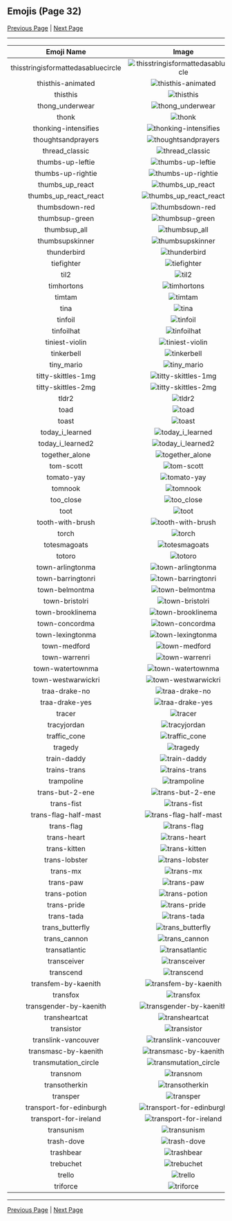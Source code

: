 
## Emojis (Page 32)

[Previous Page](/docs/lgbtintech/page-s-0031.md)
  | [Next Page](/docs/lgbtintech/page-t-0033.md)

<hr />

|Emoji Name|Image|
| :-: | :-: |
|thisstringisformattedasabluecircle| ![thisstringisformattedasabluecircle](/emojis/lgbtintech/thisstringisformattedasabluecircle.png)|
|thisthis-animated| ![thisthis-animated](/emojis/lgbtintech/thisthis-animated.gif)|
|thisthis| ![thisthis](/emojis/lgbtintech/thisthis.png)|
|thong_underwear| ![thong_underwear](/emojis/lgbtintech/thong_underwear.jpg)|
|thonk| ![thonk](/emojis/lgbtintech/thonk.png)|
|thonking-intensifies| ![thonking-intensifies](/emojis/lgbtintech/thonking-intensifies.gif)|
|thoughtsandprayers| ![thoughtsandprayers](/emojis/lgbtintech/thoughtsandprayers.gif)|
|thread_classic| ![thread_classic](/emojis/lgbtintech/thread_classic.png)|
|thumbs-up-leftie| ![thumbs-up-leftie](/emojis/lgbtintech/thumbs-up-leftie.png)|
|thumbs-up-rightie| ![thumbs-up-rightie](/emojis/lgbtintech/thumbs-up-rightie.png)|
|thumbs_up_react| ![thumbs_up_react](/emojis/lgbtintech/thumbs_up_react.png)|
|thumbs_up_react_react| ![thumbs_up_react_react](/emojis/lgbtintech/thumbs_up_react_react.png)|
|thumbsdown-red| ![thumbsdown-red](/emojis/lgbtintech/thumbsdown-red.png)|
|thumbsup-green| ![thumbsup-green](/emojis/lgbtintech/thumbsup-green.png)|
|thumbsup_all| ![thumbsup_all](/emojis/lgbtintech/thumbsup_all.gif)|
|thumbsupskinner| ![thumbsupskinner](/emojis/lgbtintech/thumbsupskinner.gif)|
|thunderbird| ![thunderbird](/emojis/lgbtintech/thunderbird.jpg)|
|tiefighter| ![tiefighter](/emojis/lgbtintech/tiefighter.png)|
|til2| ![til2](/emojis/lgbtintech/til2.png)|
|timhortons| ![timhortons](/emojis/lgbtintech/timhortons.png)|
|timtam| ![timtam](/emojis/lgbtintech/timtam.png)|
|tina| ![tina](/emojis/lgbtintech/tina.png)|
|tinfoil| ![tinfoil](/emojis/lgbtintech/tinfoil.gif)|
|tinfoilhat| ![tinfoilhat](/emojis/lgbtintech/tinfoilhat.png)|
|tiniest-violin| ![tiniest-violin](/emojis/lgbtintech/tiniest-violin.png)|
|tinkerbell| ![tinkerbell](/emojis/lgbtintech/tinkerbell.gif)|
|tiny_mario| ![tiny_mario](/emojis/lgbtintech/tiny_mario.gif)|
|titty-skittles-1mg| ![titty-skittles-1mg](/emojis/lgbtintech/titty-skittles-1mg.png)|
|titty-skittles-2mg| ![titty-skittles-2mg](/emojis/lgbtintech/titty-skittles-2mg.png)|
|tldr2| ![tldr2](/emojis/lgbtintech/tldr2.png)|
|toad| ![toad](/emojis/lgbtintech/toad.png)|
|toast| ![toast](/emojis/lgbtintech/toast.png)|
|today_i_learned| ![today_i_learned](/emojis/lgbtintech/today_i_learned.gif)|
|today_i_learned2| ![today_i_learned2](/emojis/lgbtintech/today_i_learned2.png)|
|together_alone| ![together_alone](/emojis/lgbtintech/together_alone.png)|
|tom-scott| ![tom-scott](/emojis/lgbtintech/tom-scott.jpg)|
|tomato-yay| ![tomato-yay](/emojis/lgbtintech/tomato-yay.gif)|
|tomnook| ![tomnook](/emojis/lgbtintech/tomnook.png)|
|too_close| ![too_close](/emojis/lgbtintech/too_close.jpg)|
|toot| ![toot](/emojis/lgbtintech/toot.gif)|
|tooth-with-brush| ![tooth-with-brush](/emojis/lgbtintech/tooth-with-brush.png)|
|torch| ![torch](/emojis/lgbtintech/torch.png)|
|totesmagoats| ![totesmagoats](/emojis/lgbtintech/totesmagoats.gif)|
|totoro| ![totoro](/emojis/lgbtintech/totoro.png)|
|town-arlingtonma| ![town-arlingtonma](/emojis/lgbtintech/town-arlingtonma.png)|
|town-barringtonri| ![town-barringtonri](/emojis/lgbtintech/town-barringtonri.png)|
|town-belmontma| ![town-belmontma](/emojis/lgbtintech/town-belmontma.png)|
|town-bristolri| ![town-bristolri](/emojis/lgbtintech/town-bristolri.png)|
|town-brooklinema| ![town-brooklinema](/emojis/lgbtintech/town-brooklinema.png)|
|town-concordma| ![town-concordma](/emojis/lgbtintech/town-concordma.png)|
|town-lexingtonma| ![town-lexingtonma](/emojis/lgbtintech/town-lexingtonma.png)|
|town-medford| ![town-medford](/emojis/lgbtintech/town-medford.png)|
|town-warrenri| ![town-warrenri](/emojis/lgbtintech/town-warrenri.png)|
|town-watertownma| ![town-watertownma](/emojis/lgbtintech/town-watertownma.png)|
|town-westwarwickri| ![town-westwarwickri](/emojis/lgbtintech/town-westwarwickri.png)|
|traa-drake-no| ![traa-drake-no](/emojis/lgbtintech/traa-drake-no.png)|
|traa-drake-yes| ![traa-drake-yes](/emojis/lgbtintech/traa-drake-yes.png)|
|tracer| ![tracer](/emojis/lgbtintech/tracer.png)|
|tracyjordan| ![tracyjordan](/emojis/lgbtintech/tracyjordan.png)|
|traffic_cone| ![traffic_cone](/emojis/lgbtintech/traffic_cone.png)|
|tragedy| ![tragedy](/emojis/lgbtintech/tragedy.png)|
|train-daddy| ![train-daddy](/emojis/lgbtintech/train-daddy.png)|
|trains-trans| ![trains-trans](/emojis/lgbtintech/trains-trans.png)|
|trampoline| ![trampoline](/emojis/lgbtintech/trampoline.png)|
|trans-but-2-ene| ![trans-but-2-ene](/emojis/lgbtintech/trans-but-2-ene.png)|
|trans-fist| ![trans-fist](/emojis/lgbtintech/trans-fist.png)|
|trans-flag-half-mast| ![trans-flag-half-mast](/emojis/lgbtintech/trans-flag-half-mast.png)|
|trans-flag| ![trans-flag](/emojis/lgbtintech/trans-flag.png)|
|trans-heart| ![trans-heart](/emojis/lgbtintech/trans-heart.png)|
|trans-kitten| ![trans-kitten](/emojis/lgbtintech/trans-kitten.png)|
|trans-lobster| ![trans-lobster](/emojis/lgbtintech/trans-lobster.png)|
|trans-mx| ![trans-mx](/emojis/lgbtintech/trans-mx.png)|
|trans-paw| ![trans-paw](/emojis/lgbtintech/trans-paw.png)|
|trans-potion| ![trans-potion](/emojis/lgbtintech/trans-potion.png)|
|trans-pride| ![trans-pride](/emojis/lgbtintech/trans-pride.png)|
|trans-tada| ![trans-tada](/emojis/lgbtintech/trans-tada.png)|
|trans_butterfly| ![trans_butterfly](/emojis/lgbtintech/trans_butterfly.png)|
|trans_cannon| ![trans_cannon](/emojis/lgbtintech/trans_cannon.png)|
|transatlantic| ![transatlantic](/emojis/lgbtintech/transatlantic.png)|
|transceiver| ![transceiver](/emojis/lgbtintech/transceiver.png)|
|transcend| ![transcend](/emojis/lgbtintech/transcend.png)|
|transfem-by-kaenith| ![transfem-by-kaenith](/emojis/lgbtintech/transfem-by-kaenith.png)|
|transfox| ![transfox](/emojis/lgbtintech/transfox.png)|
|transgender-by-kaenith| ![transgender-by-kaenith](/emojis/lgbtintech/transgender-by-kaenith.png)|
|transheartcat| ![transheartcat](/emojis/lgbtintech/transheartcat.png)|
|transistor| ![transistor](/emojis/lgbtintech/transistor.png)|
|translink-vancouver| ![translink-vancouver](/emojis/lgbtintech/translink-vancouver.png)|
|transmasc-by-kaenith| ![transmasc-by-kaenith](/emojis/lgbtintech/transmasc-by-kaenith.png)|
|transmutation_circle| ![transmutation_circle](/emojis/lgbtintech/transmutation_circle.png)|
|transnom| ![transnom](/emojis/lgbtintech/transnom.png)|
|transotherkin| ![transotherkin](/emojis/lgbtintech/transotherkin.png)|
|transper| ![transper](/emojis/lgbtintech/transper.png)|
|transport-for-edinburgh| ![transport-for-edinburgh](/emojis/lgbtintech/transport-for-edinburgh.png)|
|transport-for-ireland| ![transport-for-ireland](/emojis/lgbtintech/transport-for-ireland.png)|
|transunism| ![transunism](/emojis/lgbtintech/transunism.png)|
|trash-dove| ![trash-dove](/emojis/lgbtintech/trash-dove.gif)|
|trashbear| ![trashbear](/emojis/lgbtintech/trashbear.gif)|
|trebuchet| ![trebuchet](/emojis/lgbtintech/trebuchet.png)|
|trello| ![trello](/emojis/lgbtintech/trello.png)|
|triforce| ![triforce](/emojis/lgbtintech/triforce.png)|

<hr/>

[Previous Page](/docs/lgbtintech/page-s-0031.md)
  | [Next Page](/docs/lgbtintech/page-t-0033.md)